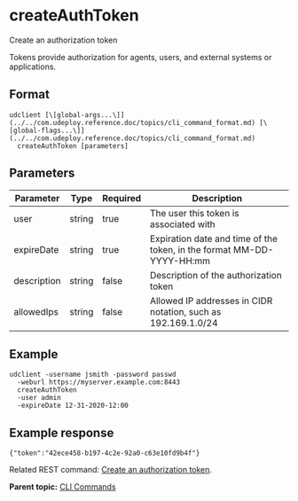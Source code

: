# createAuthToken

Create an authorization token

Tokens provide authorization for agents, users, and external systems or applications.

## Format

```
udclient [\[global-args...\]](../../com.udeploy.reference.doc/topics/cli_command_format.md) [\[global-flags...\]](../../com.udeploy.reference.doc/topics/cli_command_format.md)
  createAuthToken [parameters]
```

## Parameters

|Parameter|Type|Required|Description|
|---------|----|--------|-----------|
|user|string|true|The user this token is associated with|
|expireDate|string|true|Expiration date and time of the token, in the format MM-DD-YYYY-HH:mm|
|description|string|false|Description of the authorization token|
|allowedIps|string|false|Allowed IP addresses in CIDR notation, such as 192.169.1.0/24|

## Example

```
udclient -username jsmith -password passwd 
  -weburl https://myserver.example.com:8443
  createAuthToken
  -user admin
  -expireDate 12-31-2020-12:00
```

## Example response

```
{"token":"42ece458-b197-4c2e-92a0-c63e10fd9b4f"}
```

Related REST command: [Create an authorization token](rest_cli_teamsecurity_tokens_put.md).

**Parent topic:** [CLI Commands](../../com.udeploy.reference.doc/topics/cli_commands.md)

